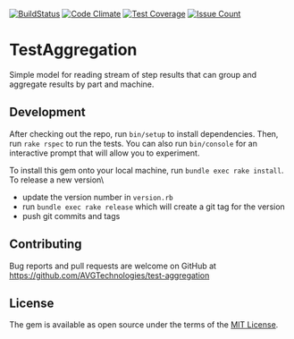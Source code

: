 [![BuildStatus](https://travis-ci.org/AVGTechnologies/test-aggregation.svg)](https://travis-ci.org/AVGTechnologies/test-aggregation)
[![Code Climate](https://codeclimate.com/github/AVGTechnologies/test-aggregation/badges/gpa.svg)](https://codeclimate.com/github/AVGTechnologies/test-aggregation)
[![Test Coverage](https://codeclimate.com/github/AVGTechnologies/test-aggregation/badges/coverage.svg)](https://codeclimate.com/github/AVGTechnologies/test-aggregation/coverage)
[![Issue Count](https://codeclimate.com/github/AVGTechnologies/test-aggregation/badges/issue_count.svg)](https://codeclimate.com/github/AVGTechnologies/test-aggregation)

# TestAggregation

Simple model for reading stream of step results that can group and aggregate
results by part and machine.

## Development

After checking out the repo, run `bin/setup` to install dependencies. Then, run `rake rspec` to run the tests. You can also run `bin/console` for an interactive prompt that will allow you to experiment.

To install this gem onto your local machine, run `bundle exec rake install`. To release a new version\
* update the version number in `version.rb`
* run `bundle exec rake release` which will create a git tag for the version
* push git commits and tags

## Contributing

Bug reports and pull requests are welcome on GitHub at https://github.com/AVGTechnologies/test-aggregation

## License

The gem is available as open source under the terms of the [MIT License](http://opensource.org/licenses/MIT).
